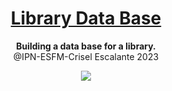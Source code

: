 
<h1 align="center">
  <a href="#">
    Library Data Base
  </a>
</h1>

<p align="center">
  <strong>Building a data base for a library.</strong><br>
  @IPN-ESFM-Crisel Escalante 2023
</p>

<p align="center">
    <a href="#">
        <img src="https://img.shields.io/badge/mysql-%2300f.svg?style=for-the-badge&logo=mysql&logoColor=white" />
    </a>
 
</p>
